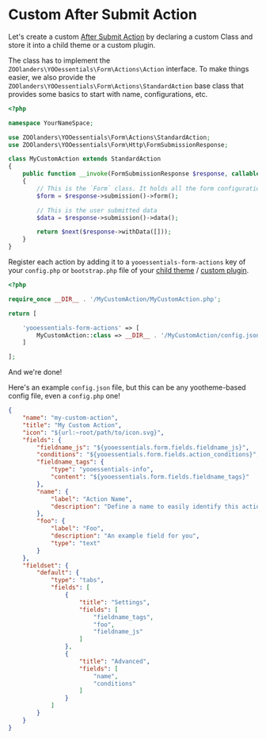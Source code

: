 # Custom After Submit Action

Let's create a custom [After Submit Action](../../forms/actions.html) by declaring a custom Class and store it into a child theme or a custom plugin.

The class has to implement the `ZOOlanders\YOOessentials\Form\Actions\Action` interface. To make things easier, we also provide the `ZOOlanders\YOOessentials\Form\Actions\StandardAction` base class that provides some basics to start with name, configurations, etc.

```php
<?php

namespace YourNameSpace;

use ZOOlanders\YOOessentials\Form\Actions\StandardAction;
use ZOOlanders\YOOessentials\Form\Http\FormSubmissionResponse;

class MyCustomAction extends StandardAction
{
    public function __invoke(FormSubmissionResponse $response, callable $next) : FormSubmissionResponse
    {
        // This is the `Form` class. It holds all the form configurations
        $form = $response->submission()->form();

        // This is the user submitted data
        $data = $response->submission()->data();

        return $next($response->withData([]));
    }
}
```

Register each action by adding it to a `yooessentials-form-actions` key of your `config.php` or `bootstrap.php` file of your [child theme](https://yootheme.com/support/yootheme-pro/joomla/developers-child-themes#extend-functionality) / [custom plugin](https://yootheme.com/support/yootheme-pro/joomla/developers-modules).


```php
<?php

require_once __DIR__ . '/MyCustomAction/MyCustomAction.php';

return [

    'yooessentials-form-actions' => [
        MyCustomAction::class => __DIR__ . '/MyCustomAction/config.json'
    ]

];
```

And we're done!

Here's an example `config.json` file, but this can be any yootheme-based config file, even a `config.php` one!

```json
{
    "name": "my-custom-action",
    "title": "My Custom Action",
    "icon": "${url:~root/path/to/icon.svg}",
    "fields": {
        "fieldname_js": "${yooessentials.form.fields.fieldname_js}",
        "conditions": "${yooessentials.form.fields.action_conditions}",
        "fieldname_tags": {
            "type": "yooessentials-info",
            "content": "${yooessentials.form.fields.fieldname_tags}"
        },
        "name": {
            "label": "Action Name",
            "description": "Define a name to easily identify this action."
        },
        "foo": {
            "label": "Foo",
            "description": "An example field for you",
            "type": "text"
        }
    },
    "fieldset": {
        "default": {
            "type": "tabs",
            "fields": [
                {
                    "title": "Settings",
                    "fields": [
                        "fieldname_tags",
                        "foo",
                        "fieldname_js"
                    ]
                },
                {
                    "title": "Advanced",
                    "fields": [
                        "name",
                        "conditions"
                    ]
                }
            ]
        }
    }
}
```
